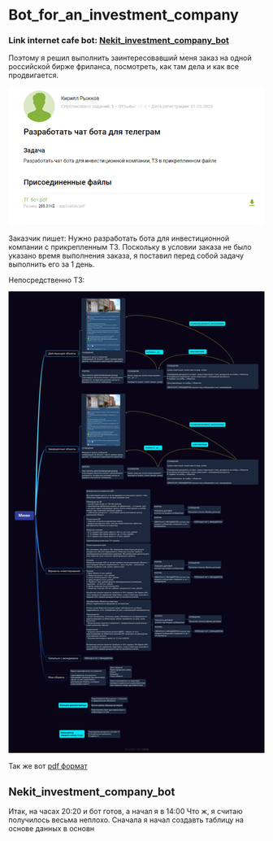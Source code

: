 # Bot_for_an_investment_company
### Link internet cafe bot: [Nekit_investment_company_bot](http://t.me/Nekit_investment_company_bot)

Поэтому я решил выполнить заинтересовавший меня заказ на одной российской бирже фриланса, посмотреть, как там дела и как все продвигается.

![order](order.png)

Заказчик пишет: Нужно разработать бота для инвестиционной компании с прикрепленным ТЗ.
Поскольку в условии заказа не было указано время выполнения заказа, я поставил перед собой задачу выполнить его за 1 день.

Непосредственно ТЗ:

![TS](TS_on_the_bot.jpg)

Так же вот [pdf формат](TS_on_the_bot.pdf)

## Nekit_investment_company_bot

Итак, на часах 20:20 и бот готов, а начал я в 14:00
Что ж, я считаю получилось весьма неплохо. Сначала я начал создавть таблицу на основе данных в основн